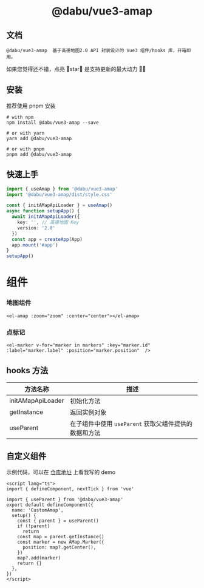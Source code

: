 <h1 align="center">@dabu/vue3-amap</h1>

## 文档
    @dabu/vue3-amap  基于高德地图2.0 API 封装设计的 Vue3 组件/hooks 库，开箱即用。

如果您觉得还不错，点亮 🌟star🌟 是支持更新的最大动力 ✌🏻



##  安装

推荐使用 pnpm 安装

```shell
# with npm
npm install @dabu/vue3-amap --save

# or with yarn
yarn add @dabu/vue3-amap

# or with pnpm
pnpm add @dabu/vue3-amap
```


## 快速上手
```ts
import { useAmap } from '@dabu/vue3-amap'
import '@dabu/vue3-amap/dist/style.css'

const { initAMapApiLoader } = useAmap()
async function setupApp() {
  await initAMapApiLoader({
    key: '', // 高德地图 Key
    version: '2.0'
  })
  const app = createApp(App)
  app.mount('#app')
}
setupApp()
```

# 组件

### 地图组件

```vue
<el-amap :zoom="zoom" :center="center"></el-amap>
```

### 点标记

```vue
<el-marker v-for="marker in markers" :key="marker.id" :label="marker.label" :position="marker.position"  />
```



## hooks 方法

| 方法名称          | 描述                                                  |
| ----------------- | ----------------------------------------------------- |
| initAMapApiLoader | 初始化方法                                            |
| getInstance       | 返回实例对象                                          |
| useParent         | 在子组件中使用 `useParent` 获取父组件提供的数据和方法 |

## 自定义组件

示例代码，可以在   [仓库地址](https://github.com/AuYuHui/vue3-amap) 上看我写的 demo 

```vue
<script lang="ts">
import { defineComponent, nextTick } from 'vue'

import { useParent } from '@dabu/vue3-amap'
export default defineComponent({
  name: 'CustomAmap',
  setup() {
    const { parent } = useParent()
    if (!parent)
      return
    const map = parent.getInstance()
    const marker = new AMap.Marker({
      position: map?.getCenter(),
    })
    map?.add(marker)
    return {}
  },
})
</script>
```

